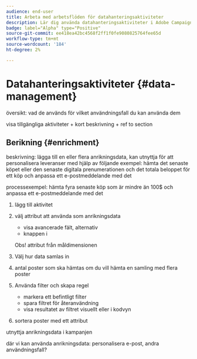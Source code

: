 ```yaml
---
audience: end-user
title: Arbeta med arbetsflöden för datahanteringsaktiviteter
description: Lär dig använda datahanteringsaktiviteter i Adobe Campaign webbarbetsflöden
badge: label="Alpha" type="Positive"
source-git-commit: ee418ea42bc4568f2ff1f0fe9080825764fee65d
workflow-type: tm+mt
source-wordcount: '184'
ht-degree: 2%

---
```


# Datahanteringsaktiviteter {#data-management}

översikt: vad de används för vilket användningsfall du kan använda dem

visa tillgängliga aktiviteter + kort beskrivning + ref to section

## Berikning {#enrichment}

beskrivning: lägga till en eller flera anrikningsdata, kan utnyttja för att personalisera leveranser med hjälp av följande exempel: hämta det senaste köpet eller den senaste digitala prenumerationen och det totala beloppet för ett köp och anpassa ett e-postmeddelande med det

processexempel: hämta fyra senaste köp som är mindre än 100$ och anpassa ett e-postmeddelande med det
1. lägg till aktivitet
1. välj attribut att använda som anrikningsdata

   + visa avancerade fält, alternativ
   + knappen i

   Obs! attribut från måldimensionen

1. Välj hur data samlas in
1. antal poster som ska hämtas om du vill hämta en samling med flera poster
1. Använda filter och skapa regel

   + markera ett befintligt filter
   + spara filtret för återanvändning
   + visa resultatet av filtret visuellt eller i kodvyn

1. sortera poster med ett attribut

utnyttja anrikningsdata i kampanjen

där vi kan använda anrikningsdata: personalisera e-post, andra användningsfall?
